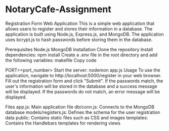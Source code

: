# NotaryCafe-Assignment

Registration Form Web Application
This is a simple web application that allows users to register and stores their information in a database. The application is built using Node.js, Express.js, and MongoDB. The application uses bcrypt.js to hash passwords before storing them in the database.

Prerequisites
Node.js
MongoDB
Installation
Clone the repository
Install dependencies: npm install
Create a .env file in the root directory and add the following variables:
makefile
Copy code

PORT=<port_number>
Start the server: nodemon app.js
Usage
To use the application, navigate to http://localhost:5000/register in your web browser. Fill out the registration form and click "Submit". If the passwords match, the user's information will be stored in the database and a success message will be displayed. If the passwords do not match, an error message will be displayed.

Files
app.js: Main application file
db/conn.js: Connects to the MongoDB database
models/registers.js: Defines the schema for the user registration data
public: Contains static files such as CSS and images
templates: Contains the Handlebars templates for rendering views




